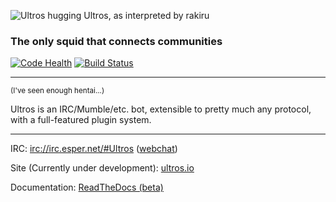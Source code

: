 ![Ultros hugging Ultros, as interpreted by rakiru](https://dl.dropboxusercontent.com/u/7298729/drawings/ultros.png)

### The only squid that connects communities

[![Code Health](https://landscape.io/github/UltrosBot/Ultros/master/landscape.png)](https://landscape.io/github/UltrosBot/Ultros/master)
[![Build Status](https://travis-ci.org/UltrosBot/Ultros.png?branch=master)](https://travis-ci.org/UltrosBot/Ultros)

-------------------

<sub>(I've seen enough hentai...)</sub>

Ultros is an IRC/Mumble/etc. bot, extensible to pretty much any protocol, with a full-featured plugin system.

-------------------

IRC: [irc://irc.esper.net/#Ultros](irc://irc.esper.net/#Ultros) ([webchat](https://webchat.esper.net/?nick=&channels=Ultros))

Site (Currently under development): [ultros.io](http://ultros.io)

Documentation: [ReadTheDocs (beta)](http://docs.ultros.io)
